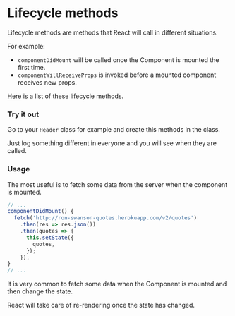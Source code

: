 # Lifecycle methods

Lifecycle methods are methods that React will call in different situations.

For example:
- `componentDidMount` will be called once the Component is mounted the first time.
- `componentWillReceiveProps` is invoked before a mounted component receives new props.

[Here](https://facebook.github.io/react/docs/react-component.html#the-component-lifecycle) is a list of these lifecycle methods.

### Try it out

Go to your `Header` class for example and create this methods in the class.

Just log something different in everyone and you will see when they are called.

### Usage

The most useful is to fetch some data from the server when the component is mounted.

```javascript
// ...
componentDidMount() {
  fetch('http://ron-swanson-quotes.herokuapp.com/v2/quotes')
    .then(res => res.json())
    .then(quotes => {
      this.setState({
        quotes,
      });
    });
}
// ...
```

It is very common to fetch some data when the Component is mounted and then change the state.

React will take care of re-rendering once the state has changed.
